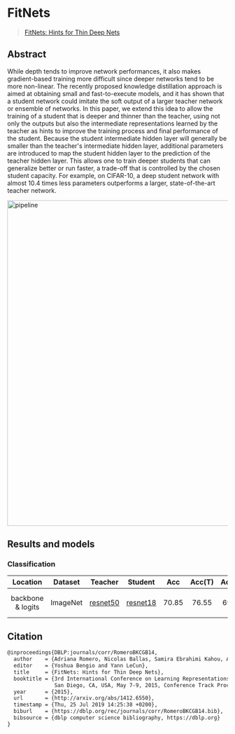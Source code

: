 # FitNets

> [FitNets: Hints for Thin Deep Nets](https://arxiv.org/abs/1412.6550)

<!-- [ALGORITHM] -->

## Abstract

While depth tends to improve network performances, it also makes gradient-based
training more difficult since deeper networks tend to be more non-linear. The recently
proposed knowledge distillation approach is aimed at obtaining small and fast-to-execute
models, and it has shown that a student network could imitate the soft output of a larger
teacher network or ensemble of networks. In this paper, we extend this idea to allow the
training of a student that is deeper and thinner than the teacher, using not only the outputs
but also the intermediate representations learned by the teacher as hints to improve the
training process and final performance of the student. Because the student intermediate hidden
layer will generally be smaller than the teacher's intermediate hidden layer, additional parameters
are introduced to map the student hidden layer to the prediction of the teacher hidden layer. This
allows one to train deeper students that can generalize better or run faster, a trade-off that is
controlled by the chosen student capacity. For example, on CIFAR-10, a deep student network with
almost 10.4 times less parameters outperforms a larger, state-of-the-art teacher network.

<img width="743" alt="pipeline" src="https://user-images.githubusercontent.com/88702197/187423686-68719140-a978-4a19-a684-42b1d793d1fb.png">


## Results and models

### Classification

|     Location      | Dataset  |                                                   Teacher                                                    |                                                   Student                                                    |  Acc  | Acc(T) | Acc(S) |                               Config                               | Download                                                                                                                                  |
| :---------------: | :------: | :----------------------------------------------------------------------------------------------------------: | :----------------------------------------------------------------------------------------------------------: | :---: | :----: | :----: | :----------------------------------------------------------------: | :---------------------------------------------------------------------------------------------------------------------------------------- |
| backbone & logits | ImageNet | [resnet50](https://github.com/open-mmlab/mmclassification/blob/master/configs/resnet/resnet50_8xb32_in1k.py) | [resnet18](https://github.com/open-mmlab/mmclassification/blob/master/configs/resnet/resnet18_8xb32_in1k.py) | 70.85 | 76.55  | 69.90  | [config](./fitnet_backbone_logits_resnet50_resnet18_8xb16_in1k.py) | [teacher](https://download.openmmlab.com/mmclassification/v0/resnet/resnet50_8xb32_in1k_20210831-ea4938fc.pth) \|[model](<>) \| [log](<>) |

## Citation

```latex
@inproceedings{DBLP:journals/corr/RomeroBKCGB14,
  author    = {Adriana Romero, Nicolas Ballas, Samira Ebrahimi Kahou, Antoine Chassang, Carlo Gatta and Yoshua Bengio},
  editor    = {Yoshua Bengio and Yann LeCun},
  title     = {FitNets: Hints for Thin Deep Nets},
  booktitle = {3rd International Conference on Learning Representations, {ICLR} 2015,
               San Diego, CA, USA, May 7-9, 2015, Conference Track Proceedings},
  year      = {2015},
  url       = {http://arxiv.org/abs/1412.6550},
  timestamp = {Thu, 25 Jul 2019 14:25:38 +0200},
  biburl    = {https://dblp.org/rec/journals/corr/RomeroBKCGB14.bib},
  bibsource = {dblp computer science bibliography, https://dblp.org}
}
```
